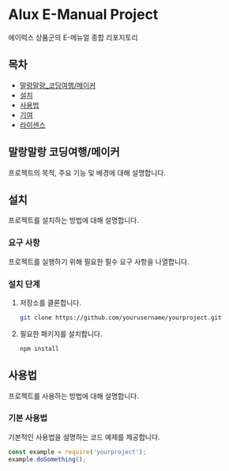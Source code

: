 # Alux E-Manual Project

에이럭스 상품군의 E-메뉴얼 종합 리포지토리

## 목차
- [말랑말랑_코딩여행/메이커](#말랑말랑_코딩여행/메이커)
- [설치](#설치)
- [사용법](#사용법)
- [기여](#기여)
- [라이센스](#라이센스)

## 말랑말랑 코딩여행/메이커
프로젝트의 목적, 주요 기능 및 배경에 대해 설명합니다.

## 설치
프로젝트를 설치하는 방법에 대해 설명합니다.

### 요구 사항
프로젝트를 실행하기 위해 필요한 필수 요구 사항을 나열합니다.

### 설치 단계
1. 저장소를 클론합니다.
    ```bash
    git clone https://github.com/yourusername/yourproject.git
    ```
2. 필요한 패키지를 설치합니다.
    ```bash
    npm install
    ```

## 사용법
프로젝트를 사용하는 방법에 대해 설명합니다.

### 기본 사용법
기본적인 사용법을 설명하는 코드 예제를 제공합니다.
```javascript
const example = require('yourproject');
example.doSomething();
